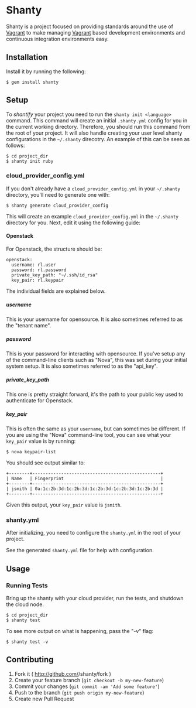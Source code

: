 # Shanty

Shanty is a project focused on providing standards around the use of
[Vagrant](http://www.vagrantup.com/) to make managing
[Vagrant](http://www.vagrantup.com/) based development environments and
continuous integration environments easy.

## Installation

Install it by running the following:

    $ gem install shanty

## Setup

To *shantify* your project you need to run the `shanty init <language>` command.
This command will create an initial `.shanty.yml` config for you in the
current working directory. Therefore, you should run this command from the
root of your project. It will also handle creating your user level shanty
configurations in the `~/.shanty` direcotry. An example of this can be seen as
follows:

    $ cd project_dir
    $ shanty init ruby

### cloud_provider_config.yml

If you don't already have a `cloud_provider_config.yml` in your `~/.shanty`
directory, you'll need to generate one with:

    $ shanty generate cloud_provider_config

This will create an example `cloud_provider_config.yml` in the `~/.shanty`
directory for you. Next, edit it using the following guide:

#### Openstack

For Openstack, the structure should be:

    openstack:
      username: rl.user
      password: rl.password
      private_key_path: "~/.ssh/id_rsa"
      key_pair: rl.keypair

The individual fields are explained below.

##### username

This is your username for opensource. It is also sometimes referred to as the
"tenant name".

##### password

This is your password for interacting with opensource. If you've setup any of
the command-line clients such as "Nova", this was set during your initial
system setup. It is also sometimes referred to as the "api_key".

##### private_key_path

This one is pretty straight forward, it's the path to your public key used to
authenticate for Openstack.

##### key_pair

This is often the same as your `username`, but can sometimes be different. If
you are using the "Nova" command-line tool, you can see what your `key_pair`
value is by running:

    $ nova keypair-list

You should see output similar to:

    +--------+-------------------------------------------------+
    | Name   | Fingerprint                                     |
    +--------+-------------------------------------------------+
    | jsmith | 0a:1c:2b:3d:1c:2b:3d:1c:2b:3d:1c:2b:3d:1c:2b:3d |
    +--------+-------------------------------------------------+

Given this output, your `key_pair` value is `jsmith`.

### shanty.yml

After initializing, you need to configure the `shanty.yml` in the root of your
project.

See the generated `shanty.yml` file for help with configuration.

## Usage

### Running Tests

Bring up the shanty with your cloud provider, run the tests, and shutdown the
cloud node.

    $ cd project_dir
    $ shanty test

To see more output on what is happening, pass the "-v" flag:

    $ shanty test -v

## Contributing

1. Fork it ( http://github.com/<my-github-username>/shanty/fork )
2. Create your feature branch (`git checkout -b my-new-feature`)
3. Commit your changes (`git commit -am 'Add some feature'`)
4. Push to the branch (`git push origin my-new-feature`)
5. Create new Pull Request
